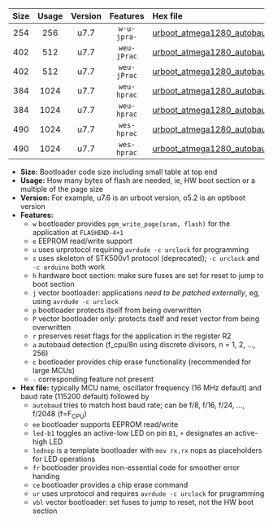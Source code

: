 |Size|Usage|Version|Features|Hex file|
|:-:|:-:|:-:|:-:|:--|
|254|256|u7.7|`w-u-jpra-`|[urboot_atmega1280_autobaud_ur_vbl.hex](https://raw.githubusercontent.com/stefanrueger/urboot.hex/main/mcus/atmega1280/autobaud/urboot_atmega1280_autobaud_ur_vbl.hex)|
|402|512|u7.7|`weu-jPrac`|[urboot_atmega1280_autobaud_ee_led+b7_fr_ce_ur_vbl.hex](https://raw.githubusercontent.com/stefanrueger/urboot.hex/main/mcus/atmega1280/autobaud/urboot_atmega1280_autobaud_ee_led+b7_fr_ce_ur_vbl.hex)|
|402|512|u7.7|`weu-jPrac`|[urboot_atmega1280_autobaud_ee_lednop_fr_ce_ur_vbl.hex](https://raw.githubusercontent.com/stefanrueger/urboot.hex/main/mcus/atmega1280/autobaud/urboot_atmega1280_autobaud_ee_lednop_fr_ce_ur_vbl.hex)|
|384|1024|u7.7|`weu-hprac`|[urboot_atmega1280_autobaud_ee_led+b7_fr_ce_ur.hex](https://raw.githubusercontent.com/stefanrueger/urboot.hex/main/mcus/atmega1280/autobaud/urboot_atmega1280_autobaud_ee_led+b7_fr_ce_ur.hex)|
|384|1024|u7.7|`weu-hprac`|[urboot_atmega1280_autobaud_ee_lednop_fr_ce_ur.hex](https://raw.githubusercontent.com/stefanrueger/urboot.hex/main/mcus/atmega1280/autobaud/urboot_atmega1280_autobaud_ee_lednop_fr_ce_ur.hex)|
|490|1024|u7.7|`wes-hprac`|[urboot_atmega1280_autobaud_ee_led+b7_fr_ce.hex](https://raw.githubusercontent.com/stefanrueger/urboot.hex/main/mcus/atmega1280/autobaud/urboot_atmega1280_autobaud_ee_led+b7_fr_ce.hex)|
|490|1024|u7.7|`wes-hprac`|[urboot_atmega1280_autobaud_ee_lednop_fr_ce.hex](https://raw.githubusercontent.com/stefanrueger/urboot.hex/main/mcus/atmega1280/autobaud/urboot_atmega1280_autobaud_ee_lednop_fr_ce.hex)|

- **Size:** Bootloader code size including small table at top end
- **Usage:** How many bytes of flash are needed, ie, HW boot section or a multiple of the page size
- **Version:** For example, u7.6 is an urboot version, o5.2 is an optiboot version
- **Features:**
  + `w` bootloader provides `pgm_write_page(sram, flash)` for the application at `FLASHEND-4+1`
  + `e` EEPROM read/write support
  + `u` uses urprotocol requiring `avrdude -c urclock` for programming
  + `s` uses skeleton of STK500v1 protocol (deprecated); `-c urclock` and `-c arduino` both work
  + `h` hardware boot section: make sure fuses are set for reset to jump to boot section
  + `j` vector bootloader: applications *need to be patched externally*, eg, using `avrdude -c urclock`
  + `p` bootloader protects itself from being overwritten
  + `P` vector bootloader only: protects itself and reset vector from being overwritten
  + `r` preserves reset flags for the application in the register R2
  + `a` autobaud detection (f_cpu/8n using discrete divisors, n = 1, 2, ..., 256)
  + `c` bootloader provides chip erase functionality (recommended for large MCUs)
  + `-` corresponding feature not present
- **Hex file:** typically MCU name, oscillator frequency (16 MHz default) and baud rate (115200 default) followed by
  + `autobaud` tries to match host baud rate; can be f/8, f/16, f/24, ..., f/2048 (f=F<sub>CPU</sub>)
  + `ee` bootloader supports EEPROM read/write
  + `led-b1` toggles an active-low LED on pin `B1`, `+` designates an active-high LED
  + `lednop` is a template bootloader with `mov rx,rx` nops as placeholders for LED operations
  + `fr` bootloader provides non-essential code for smoother error handing
  + `ce` bootloader provides a chip erase command
  + `ur` uses urprotocol and requires `avrdude -c urclock` for programming
  + `vbl` vector bootloader: set fuses to jump to reset, not the HW boot section
